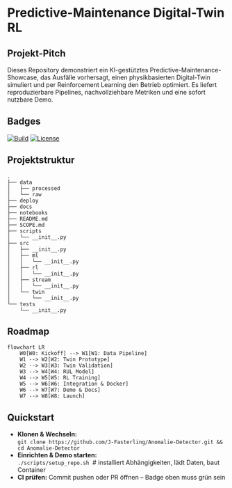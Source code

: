 # Predictive-Maintenance Digital-Twin RL

## Projekt-Pitch
Dieses Repository demonstriert ein KI-gestütztes Predictive-Maintenance-Showcase, das Ausfälle vorhersagt, einen physikbasierten Digital-Twin simuliert und per Reinforcement Learning den Betrieb optimiert. Es liefert reproduzierbare Pipelines, nachvollziehbare Metriken und eine sofort nutzbare Demo.

## Badges
[![Build](https://github.com/J-Fasterling/Anomalie-Detector/actions/workflows/ci.yml/badge.svg?branch=main)](https://github.com/J-Fasterling/Anomalie-Detector/actions/workflows/ci.yml)
[![License](https://img.shields.io/badge/license-MIT-blue)](TODO)

## Projektstruktur
```text
.
├── data
│   ├── processed
│   └── raw
├── deploy
├── docs
├── notebooks
├── README.md
├── SCOPE.md
├── scripts
│   └── __init__.py
├── src
│   ├── __init__.py
│   ├── ml
│   │   └── __init__.py
│   ├── rl
│   │   └── __init__.py
│   ├── stream
│   │   └── __init__.py
│   └── twin
│       └── __init__.py
└── tests
    └── __init__.py
```

## Roadmap
```mermaid
flowchart LR
    W0[W0: Kickoff] --> W1[W1: Data Pipeline]
    W1 --> W2[W2: Twin Prototype]
    W2 --> W3[W3: Twin Validation]
    W3 --> W4[W4: RUL Model]
    W4 --> W5[W5: RL Training]
    W5 --> W6[W6: Integration & Docker]
    W6 --> W7[W7: Demo & Docs]
    W7 --> W8[W8: Launch]
```

## Quickstart
- **Klonen & Wechseln:**  
  `git clone https://github.com/J-Fasterling/Anomalie-Detector.git && cd Anomalie-Detector`
- **Einrichten & Demo starten:**  
  `./scripts/setup_repo.sh`  # installiert Abhängigkeiten, lädt Daten, baut Container
- **CI prüfen:** Commit pushen oder PR öffnen – Badge oben muss grün sein